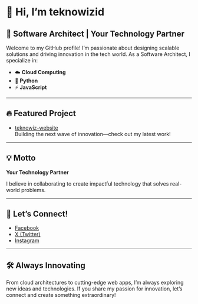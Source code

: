 # 👋 Hi, I’m teknowizid

## 🚀 Software Architect | Your Technology Partner

Welcome to my GitHub profile! I’m passionate about designing scalable solutions and driving innovation in the tech world. As a Software Architect, I specialize in:

- ☁️ **Cloud Computing**
- 🐍 **Python**
- ⚡ **JavaScript**

---

## 🔥 Featured Project

- [teknowiz-website](https://github.com/ghofur135/teknowiz-website)  
  Building the next wave of innovation—check out my latest work!

---

## 💡 Motto

**Your Technology Partner**

I believe in collaborating to create impactful technology that solves real-world problems.

---

## 🌟 Let’s Connect!

- [Facebook](https://facebook.com/teknowizid20)
- [X (Twitter)](https://x.com/teknowizid)
- [Instagram](https://instagram.com/teknowiz_id)

---

## 🛠️ Always Innovating

From cloud architectures to cutting-edge web apps, I’m always exploring new ideas and technologies. If you share my passion for innovation, let’s connect and create something extraordinary!

